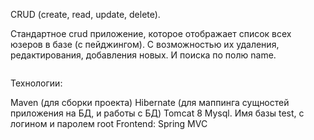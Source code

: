 CRUD (create, read, update, delete).

Стандартное crud приложение, которое отображает список всех юзеров в базе (с пейджингом). С возможностью их удаления, редактирования, добавления новых. И поиска по полю name.

<img></img>

Технологии:

Maven (для сборки проекта)
Hibernate (для маппинга сущностей приложения на БД, и работы с БД)
Tomcat 8
Mysql. Имя базы test, с логином и паролем root
Frontend: Spring MVC
